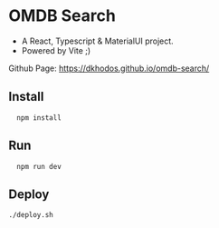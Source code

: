 # OMDB Search
- A React, Typescript & MaterialUI project.
- Powered by Vite ;)

Github Page: https://dkhodos.github.io/omdb-search/

## Install
```shell
  npm install
```

## Run
```shell
  npm run dev
```
## Deploy
```shell
./deploy.sh
```

